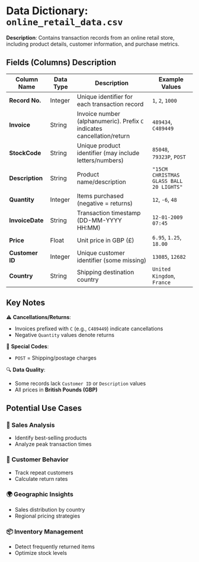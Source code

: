 # Data Dictionary: `online_retail_data.csv`

**Description**: Contains transaction records from an online retail store, including product details, customer information, and purchase metrics.

## Fields (Columns) Description

| Column Name    | Data Type | Description | Example Values |
|----------------|-----------|-------------|----------------|
| **Record No.** | Integer   | Unique identifier for each transaction record | `1`, `2`, `1000` |
| **Invoice**    | String    | Invoice number (alphanumeric). Prefix `C` indicates cancellation/return | `489434`, `C489449` |
| **StockCode**  | String    | Unique product identifier (may include letters/numbers) | `85048`, `79323P`, `POST` |
| **Description**| String    | Product name/description | `"15CM CHRISTMAS GLASS BALL 20 LIGHTS"` |
| **Quantity**   | Integer   | Items purchased (negative = returns) | `12`, `-6`, `48` |
| **InvoiceDate**| String    | Transaction timestamp (DD-MM-YYYY HH:MM) | `12-01-2009 07:45` |
| **Price**      | Float     | Unit price in GBP (£) | `6.95`, `1.25`, `18.00` |
| **Customer ID**| Integer   | Unique customer identifier (some missing) | `13085`, `12682` |
| **Country**    | String    | Shipping destination country | `United Kingdom`, `France` |

## Key Notes

⚠️ **Cancellations/Returns**:
- Invoices prefixed with `C` (e.g., `C489449`) indicate cancellations
- Negative `Quantity` values denote returns

📌 **Special Codes**:
- `POST` = Shipping/postage charges

🔍 **Data Quality**:
- Some records lack `Customer ID` or `Description` values
- All prices in **British Pounds (GBP)**

## Potential Use Cases

### 🛒 Sales Analysis
- Identify best-selling products
- Analyze peak transaction times

### 👥 Customer Behavior  
- Track repeat customers
- Calculate return rates

### 🌍 Geographic Insights  
- Sales distribution by country
- Regional pricing strategies

### 📦 Inventory Management  
- Detect frequently returned items
- Optimize stock levels
